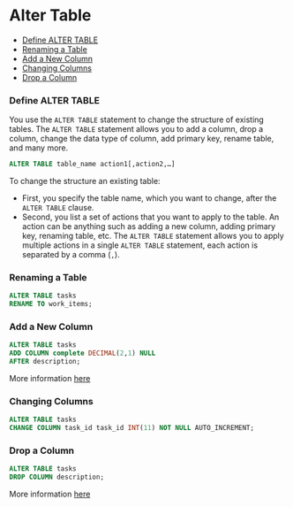 # Alter Table

* [Define ALTER TABLE](#define-alter-table)
* [Renaming a Table](#renaming-a-table)
* [Add a New Column](#add-a-new-column)
* [Changing Columns](#changing-columns)
* [Drop a Column](#drop-a-column)

### Define ALTER TABLE
You use the `ALTER TABLE` statement to change the structure of existing tables. The `ALTER TABLE` statement allows you to add a column, drop a column, change the data type of column, add primary key, rename table, and many more.

```sql
ALTER TABLE table_name action1[,action2,…]
```

To change the structure an existing table:
* First, you specify the table name, which you want to change, after the `ALTER TABLE`  clause.
* Second, you list a set of actions that you want to apply to the table. An action can be anything such as adding a new column, adding primary key, renaming table, etc. The `ALTER TABLE` statement allows you to apply multiple actions in a single `ALTER TABLE` statement, each action is separated by a comma (`,`).

### Renaming a Table
```sql
ALTER TABLE tasks
RENAME TO work_items;
```

### Add a New Column
```sql
ALTER TABLE tasks
ADD COLUMN complete DECIMAL(2,1) NULL
AFTER description;
```
More information [here](./add-columns.md)

### Changing Columns
```sql
ALTER TABLE tasks
CHANGE COLUMN task_id task_id INT(11) NOT NULL AUTO_INCREMENT;
```

### Drop a Column
```sql
ALTER TABLE tasks
DROP COLUMN description;
```
More information [here](./drop-columns.md)
